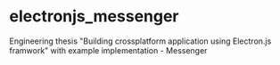 # electronjs_messenger
Engineering thesis "Building crossplatform application using Electron.js framwork" with example implementation - Messenger 

